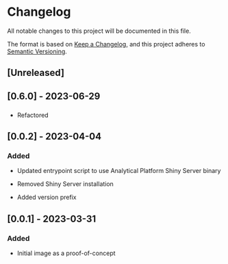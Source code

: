 <!-- markdownlint-disable MD003 -->
# Changelog

All notable changes to this project will be documented in this file.

The format is based on [Keep a Changelog](https://keepachangelog.com/en/1.0.0/),
and this project adheres to [Semantic Versioning](https://semver.org/spec/v2.0.0.html).

## [Unreleased]

## [0.6.0] - 2023-06-29

###

- Refactored

## [0.0.2] - 2023-04-04

### Added

- Updated entrypoint script to use Analytical Platform Shiny Server binary

- Removed Shiny Server installation

- Added version prefix

## [0.0.1] - 2023-03-31

### Added

- Initial image as a proof-of-concept
